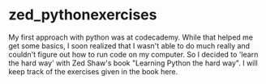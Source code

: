 zed_pythonexercises
===================

My first approach with python was at codecademy. While that helped me get some basics, I soon realized that I wasn't able to do much really and couldn't figure out how to run code on my computer. So I decided to 'learn the hard way' with Zed Shaw's book "Learning Python the hard way". I will keep track of the exercises given in the book here.